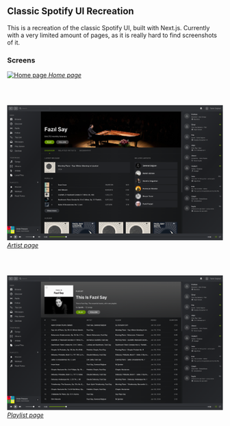 ## Classic Spotify UI Recreation

This is a recreation of the classic Spotify UI, built with Next.js. Currently with a very limited amount of pages, as it
is really hard to find screenshots of it.

### Screens

<a href="https://classic-spotify-clone.vercel.app">
  <img src="demo/home.png" alt="Home page" />
  <em>Home page</em>
</a>

<br /><br />

<a href="https://classic-spotify-clone.vercel.app/artist">
  <img src="demo/artist.png" alt="Artist page" />
  <em>Artist page</em>
</a>

<br /><br />

<a href="https://classic-spotify-clone.vercel.app/playlist">
  <img src="demo/playlist.png" alt="Playlist page" />
  <em>Playlist page</em>
</a>
